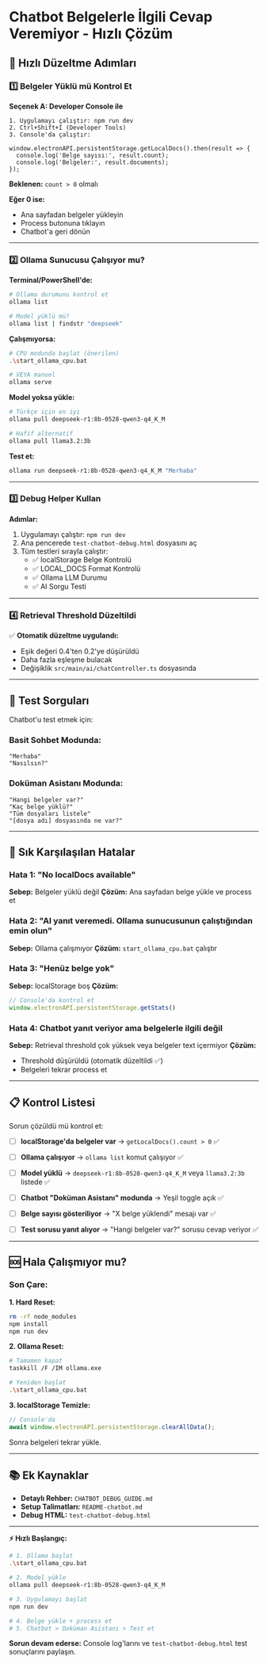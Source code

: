 # Chatbot Belgelerle İlgili Cevap Veremiyor - Hızlı Çözüm

## 🔧 Hızlı Düzeltme Adımları

### 1️⃣ Belgeler Yüklü mü Kontrol Et

**Seçenek A: Developer Console ile**
```
1. Uygulamayı çalıştır: npm run dev
2. Ctrl+Shift+I (Developer Tools)
3. Console'da çalıştır:

window.electronAPI.persistentStorage.getLocalDocs().then(result => {
  console.log('Belge sayısı:', result.count);
  console.log('Belgeler:', result.documents);
});
```

**Beklenen:** `count > 0` olmalı

**Eğer 0 ise:**
- Ana sayfadan belgeler yükleyin
- Process butonuna tıklayın
- Chatbot'a geri dönün

---

### 2️⃣ Ollama Sunucusu Çalışıyor mu?

**Terminal/PowerShell'de:**
```bash
# Ollama durumunu kontrol et
ollama list

# Model yüklü mü?
ollama list | findstr "deepseek"
```

**Çalışmıyorsa:**
```bash
# CPU modunda başlat (önerilen)
.\start_ollama_cpu.bat

# VEYA manuel
ollama serve
```

**Model yoksa yükle:**
```bash
# Türkçe için en iyi
ollama pull deepseek-r1:8b-0528-qwen3-q4_K_M

# Hafif alternatif
ollama pull llama3.2:3b
```

**Test et:**
```bash
ollama run deepseek-r1:8b-0528-qwen3-q4_K_M "Merhaba"
```

---

### 3️⃣ Debug Helper Kullan

**Adımlar:**
1. Uygulamayı çalıştır: `npm run dev`
2. Ana pencerede `test-chatbot-debug.html` dosyasını aç
3. Tüm testleri sırayla çalıştır:
   - ✅ localStorage Belge Kontrolü
   - ✅ LOCAL_DOCS Format Kontrolü
   - ✅ Ollama LLM Durumu
   - ✅ AI Sorgu Testi

---

### 4️⃣ Retrieval Threshold Düzeltildi

✅ **Otomatik düzeltme uygulandı:**
- Eşik değeri 0.4'ten 0.2'ye düşürüldü
- Daha fazla eşleşme bulacak
- Değişiklik `src/main/ai/chatController.ts` dosyasında

---

## 🧪 Test Sorguları

Chatbot'u test etmek için:

### Basit Sohbet Modunda:
```
"Merhaba"
"Nasılsın?"
```

### Doküman Asistanı Modunda:
```
"Hangi belgeler var?"
"Kaç belge yüklü?"
"Tüm dosyaları listele"
"[dosya adı] dosyasında ne var?"
```

---

## 🚨 Sık Karşılaşılan Hatalar

### Hata 1: "No localDocs available"
**Sebep:** Belgeler yüklü değil
**Çözüm:** Ana sayfadan belge yükle ve process et

### Hata 2: "AI yanıt veremedi. Ollama sunucusunun çalıştığından emin olun"
**Sebep:** Ollama çalışmıyor
**Çözüm:** `start_ollama_cpu.bat` çalıştır

### Hata 3: "Henüz belge yok"
**Sebep:** localStorage boş
**Çözüm:** 
```javascript
// Console'da kontrol et
window.electronAPI.persistentStorage.getStats()
```

### Hata 4: Chatbot yanıt veriyor ama belgelerle ilgili değil
**Sebep:** Retrieval threshold çok yüksek veya belgeler text içermiyor
**Çözüm:** 
- Threshold düşürüldü (otomatik düzeltildi ✅)
- Belgeleri tekrar process et

---

## 📋 Kontrol Listesi

Sorun çözüldü mü kontrol et:

- [ ] **localStorage'da belgeler var** 
  → `getLocalDocs().count > 0` ✅

- [ ] **Ollama çalışıyor** 
  → `ollama list` komut çalışıyor ✅

- [ ] **Model yüklü** 
  → `deepseek-r1:8b-0528-qwen3-q4_K_M` veya `llama3.2:3b` listede ✅

- [ ] **Chatbot "Doküman Asistanı" modunda** 
  → Yeşil toggle açık ✅

- [ ] **Belge sayısı gösteriliyor** 
  → "X belge yüklendi" mesajı var ✅

- [ ] **Test sorusu yanıt alıyor** 
  → "Hangi belgeler var?" sorusu cevap veriyor ✅

---

## 🆘 Hala Çalışmıyor mu?

### Son Çare:

**1. Hard Reset:**
```bash
rm -rf node_modules
npm install
npm run dev
```

**2. Ollama Reset:**
```bash
# Tamamen kapat
taskkill /F /IM ollama.exe

# Yeniden başlat
.\start_ollama_cpu.bat
```

**3. localStorage Temizle:**
```javascript
// Console'da
await window.electronAPI.persistentStorage.clearAllData();
```
Sonra belgeleri tekrar yükle.

---

## 📚 Ek Kaynaklar

- **Detaylı Rehber:** `CHATBOT_DEBUG_GUIDE.md`
- **Setup Talimatları:** `README-chatbot.md`
- **Debug HTML:** `test-chatbot-debug.html`

---

**⚡ Hızlı Başlangıç:**
```bash
# 1. Ollama başlat
.\start_ollama_cpu.bat

# 2. Model yükle
ollama pull deepseek-r1:8b-0528-qwen3-q4_K_M

# 3. Uygulamayı başlat
npm run dev

# 4. Belge yükle + process et
# 5. Chatbot > Doküman Asistanı > Test et
```

**Sorun devam ederse:** Console log'larını ve `test-chatbot-debug.html` test sonuçlarını paylaşın.

